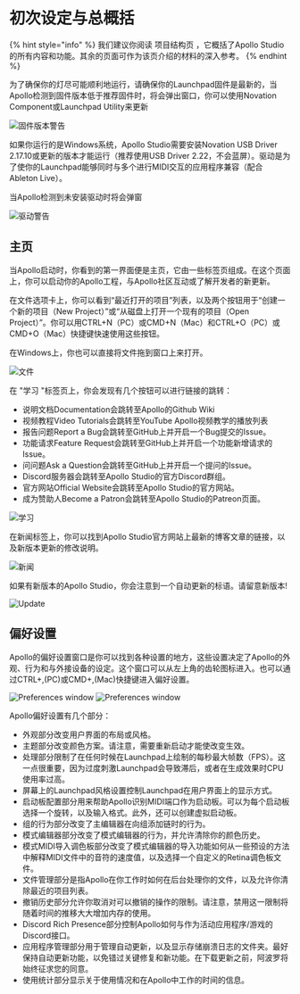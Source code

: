 # 初次设定与总概括

{% hint style="info" %}
我们建议你阅读 项目结构页 ，它概括了Apollo Studio的所有内容和功能。其余的页面可作为该页介绍的材料的深入参考。
{% endhint %}

为了确保你的灯尽可能顺利地运行，请确保你的Launchpad固件是最新的，当Apollo检测到固件版本低于推荐固件时，将会弹出窗口，你可以使用Novation Component或Launchpad Utility来更新

![&#x56FA;&#x4EF6;&#x7248;&#x672C;&#x8B66;&#x544A;](https://img.kaiheila.cn/assets/2021-06/pAHyOCJm8S0e6058.png)

如果你运行的是Windows系统，Apollo Studio需要安装Novation USB Driver 2.17.10或更新的版本才能运行（推荐使用USB Driver 2.22，不会蓝屏）。驱动是为了使你的Launchpad能够同时与多个进行MIDI交互的应用程序兼容（配合Ableton Live）。

当Apollo检测到未安装驱动时将会弹窗

![&#x9A71;&#x52A8;&#x8B66;&#x544A;](https://img.kaiheila.cn/assets/2021-06/R5ZX1JmCVP0e604r.png)

## 主页

当Apollo启动时，你看到的第一界面便是主页，它由一些标签页组成。在这个页面上，你可以启动你的Apollo工程，与Apollo社区互动或了解开发者的新更新。

在文件选项卡上，你可以看到“最近打开的项目”列表，以及两个按钮用于“创建一个新的项目（New Project）”或“从磁盘上打开一个现有的项目（Open Project）”。你可以用CTRL+N（PC）或CMD+N（Mac）和CTRL+O（PC）或CMD+O（Mac）快捷键快速使用这些按钮。

在Windows上，你也可以直接将文件拖到窗口上来打开。

![&#x6587;&#x4EF6;](https://img.kaiheila.cn/assets/2021-06/K75TroGfM80hs08w.png)

在 "学习 "标签页上，你会发现有几个按钮可以进行链接的跳转：

* 说明文档Documentation会跳转至Apollo的Github Wiki
* 视频教程Video Tutorials会跳转至YouTube Apollo视频教学的播放列表
* 报告问题Report a Bug会跳转至GitHub上并开启一个Bug提交的Issue。
* 功能请求Feature Request会跳转至GitHub上并开启一个功能新增请求的Issue。
* 问问题Ask a Question会跳转至GitHub上并开启一个提问的Issue。
* Discord服务器会跳转至Apollo Studio的官方Discord群组。
* 官方网站Official Website会跳转至Apollo Studio的官方网站。
* 成为赞助人Become a Patron会跳转至Apollo Studio的Patreon页面。

![&#x5B66;&#x4E60;](https://img.kaiheila.cn/assets/2021-06/8bvOVJILPp0hs08w.png)

在新闻标签上，你可以找到Apollo Studio官方网站上最新的博客文章的链接，以及新版本更新的修改说明。

![&#x65B0;&#x95FB;](https://img.kaiheila.cn/assets/2021-06/skHCE5qT6k0hs08w.png)

如果有新版本的Apollo Studio，你会注意到一个自动更新的标语。请留意新版本!

![Update](https://img.kaiheila.cn/assets/2021-06/KzuvHSih360hs09q.png)

## 偏好设置

Apollo的偏好设置窗口是你可以找到各种设置的地方，这些设置决定了Apollo的外观、行为和与外接设备的设定。这个窗口可以从左上角的齿轮图标进入。也可以通过CTRL+,\(PC\)或CMD+,\(Mac\)快捷键进入偏好设置。

![Preferences window](https://img.kaiheila.cn/assets/2021-06/81saLIQqMl0cs0hs.png) ![Preferences window](https://img.kaiheila.cn/assets/2021-06/bpf6BaqIE90cs0hs.png)

Apollo偏好设置有几个部分：

* 外观部分改变用户界面的布局或风格。
* 主题部分改变颜色方案。请注意，需要重新启动才能使改变生效。
* 处理部分限制了在任何时候在Launchpad上绘制的每秒最大帧数（FPS）。这一点很重要，因为过度刺激Launchpad会导致滞后，或者在生成效果时CPU使用率过高。
* 屏幕上的Launchpad风格设置控制Launchpad在用户界面上的显示方式。
* 启动板配置部分用来帮助Apollo识别MIDI端口作为启动板。可以为每个启动板选择一个旋转，以及输入格式。此外，还可以创建虚拟启动板。
* 组的行为部分改变了主编辑器在向组添加链时的行为。
* 模式编辑器部分改变了模式编辑器的行为，并允许清除你的颜色历史。
* 模式MIDI导入调色板部分改变了模式编辑器的导入功能如何从一些预设的方法中解释MIDI文件中的音符的速度值，以及选择一个自定义的Retina调色板文件。
* 文件管理部分是指Apollo在你工作时如何在后台处理你的文件，以及允许你清除最近的项目列表。
* 撤销历史部分允许你取消对可以撤销的操作的限制。请注意，禁用这一限制将随着时间的推移大大增加内存的使用。
* Discord Rich Presence部分控制Apollo如何与作为活动应用程序/游戏的Discord接口。
* 应用程序管理部分用于管理自动更新，以及显示存储崩溃日志的文件夹。最好保持自动更新功能，以免错过关键修复和新功能。在下载更新之前，阿波罗将始终征求您的同意。
* 使用统计部分显示关于使用情况和在Apollo中工作的时间的信息。

